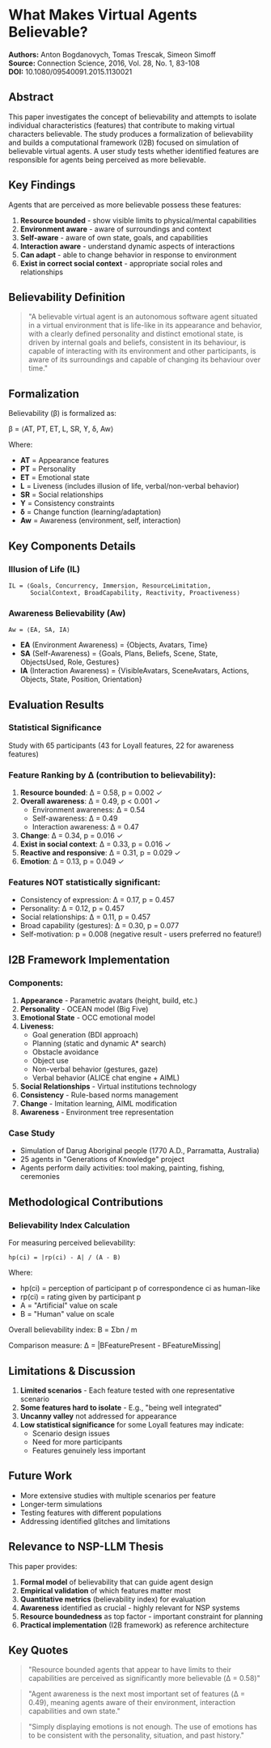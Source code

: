 # What Makes Virtual Agents Believable?

**Authors:** Anton Bogdanovych, Tomas Trescak, Simeon Simoff  
**Source:** Connection Science, 2016, Vol. 28, No. 1, 83-108  
**DOI:** 10.1080/09540091.2015.1130021

## Abstract

This paper investigates the concept of believability and attempts to isolate individual characteristics (features) that contribute to making virtual characters believable. The study produces a formalization of believability and builds a computational framework (I2B) focused on simulation of believable virtual agents. A user study tests whether identified features are responsible for agents being perceived as more believable.

## Key Findings

Agents that are perceived as more believable possess these features:
1. **Resource bounded** - show visible limits to physical/mental capabilities
2. **Environment aware** - aware of surroundings and context
3. **Self-aware** - aware of own state, goals, and capabilities  
4. **Interaction aware** - understand dynamic aspects of interactions
5. **Can adapt** - able to change behavior in response to environment
6. **Exist in correct social context** - appropriate social roles and relationships

## Believability Definition

> "A believable virtual agent is an autonomous software agent situated in a virtual environment that is life-like in its appearance and behavior, with a clearly defined personality and distinct emotional state, is driven by internal goals and beliefs, consistent in its behaviour, is capable of interacting with its environment and other participants, is aware of its surroundings and capable of changing its behaviour over time."

## Formalization

Believability (β) is formalized as:

β = ⟨AT, PT, ET, L, SR, ϒ, δ, Aw⟩

Where:
- **AT** = Appearance features
- **PT** = Personality  
- **ET** = Emotional state
- **L** = Liveness (includes illusion of life, verbal/non-verbal behavior)
- **SR** = Social relationships
- **ϒ** = Consistency constraints
- **δ** = Change function (learning/adaptation)
- **Aw** = Awareness (environment, self, interaction)

## Key Components Details

### Illusion of Life (IL)
```
IL = ⟨Goals, Concurrency, Immersion, ResourceLimitation, 
      SocialContext, BroadCapability, Reactivity, Proactiveness⟩
```

### Awareness Believability (Aw)
```
Aw = ⟨EA, SA, IA⟩
```

- **EA** (Environment Awareness) = {Objects, Avatars, Time}
- **SA** (Self-Awareness) = {Goals, Plans, Beliefs, Scene, State, ObjectsUsed, Role, Gestures}
- **IA** (Interaction Awareness) = {VisibleAvatars, SceneAvatars, Actions, Objects, State, Position, Orientation}

## Evaluation Results

### Statistical Significance
Study with 65 participants (43 for Loyall features, 22 for awareness features)

### Feature Ranking by Δ (contribution to believability):

1. **Resource bounded**: Δ = 0.58, p = 0.002 ✓
2. **Overall awareness**: Δ = 0.49, p < 0.001 ✓
   - Environment awareness: Δ = 0.54
   - Self-awareness: Δ = 0.49  
   - Interaction awareness: Δ = 0.47
3. **Change**: Δ = 0.34, p = 0.016 ✓
4. **Exist in social context**: Δ = 0.33, p = 0.016 ✓
5. **Reactive and responsive**: Δ = 0.31, p = 0.029 ✓
6. **Emotion**: Δ = 0.13, p = 0.049 ✓

### Features NOT statistically significant:
- Consistency of expression: Δ = 0.17, p = 0.457
- Personality: Δ = 0.12, p = 0.457
- Social relationships: Δ = 0.11, p = 0.457
- Broad capability (gestures): Δ = 0.30, p = 0.077
- Self-motivation: p = 0.008 (negative result - users preferred no feature!)

## I2B Framework Implementation

### Components:
1. **Appearance** - Parametric avatars (height, build, etc.)
2. **Personality** - OCEAN model (Big Five)
3. **Emotional State** - OCC emotional model
4. **Liveness:**
   - Goal generation (BDI approach)
   - Planning (static and dynamic A* search)
   - Obstacle avoidance
   - Object use
   - Non-verbal behavior (gestures, gaze)
   - Verbal behavior (ALICE chat engine + AIML)
5. **Social Relationships** - Virtual institutions technology
6. **Consistency** - Rule-based norms management
7. **Change** - Imitation learning, AIML modification
8. **Awareness** - Environment tree representation

### Case Study
- Simulation of Darug Aboriginal people (1770 A.D., Parramatta, Australia)
- 25 agents in "Generations of Knowledge" project
- Agents perform daily activities: tool making, painting, fishing, ceremonies

## Methodological Contributions

### Believability Index Calculation
For measuring perceived believability:

```
hp(ci) = |rp(ci) - A| / (A - B)
```

Where:
- hp(ci) = perception of participant p of correspondence ci as human-like
- rp(ci) = rating given by participant p
- A = "Artificial" value on scale
- B = "Human" value on scale

Overall believability index: B = Σbn / m

Comparison measure: Δ = |BFeaturePresent - BFeatureMissing|

## Limitations & Discussion

1. **Limited scenarios** - Each feature tested with one representative scenario
2. **Some features hard to isolate** - E.g., "being well integrated"
3. **Uncanny valley** not addressed for appearance
4. **Low statistical significance** for some Loyall features may indicate:
   - Scenario design issues
   - Need for more participants
   - Features genuinely less important

## Future Work

- More extensive studies with multiple scenarios per feature
- Longer-term simulations
- Testing features with different populations
- Addressing identified glitches and limitations

## Relevance to NSP-LLM Thesis

This paper provides:
1. **Formal model** of believability that can guide agent design
2. **Empirical validation** of which features matter most
3. **Quantitative metrics** (believability index) for evaluation
4. **Awareness** identified as crucial - highly relevant for NSP systems
5. **Resource boundedness** as top factor - important constraint for planning
6. **Practical implementation** (I2B framework) as reference architecture

## Key Quotes

> "Resource bounded agents that appear to have limits to their capabilities are perceived as significantly more believable (Δ = 0.58)"

> "Agent awareness is the next most important set of features (Δ = 0.49), meaning agents aware of their environment, interaction capabilities and own state."

> "Simply displaying emotions is not enough. The use of emotions has to be consistent with the personality, situation, and past history."
